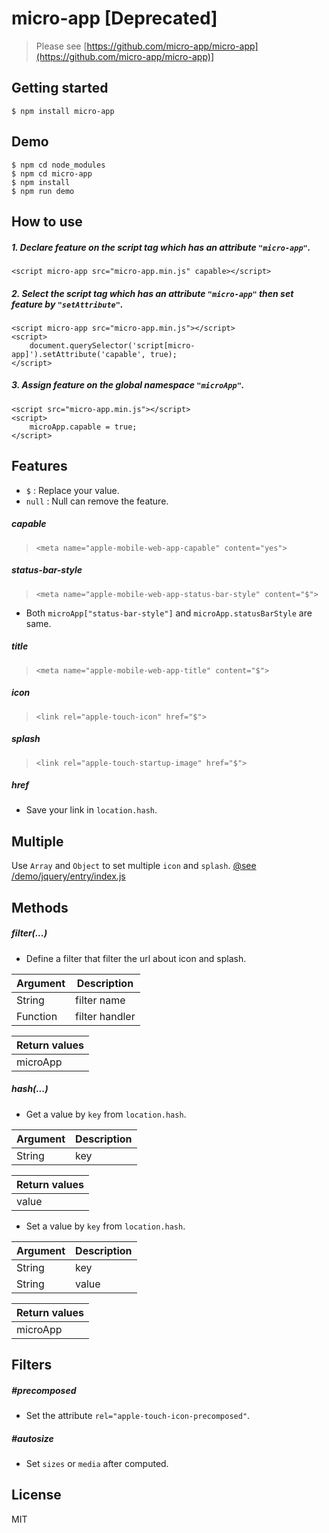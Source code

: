# micro-app [Deprecated]
> Please see [https://github.com/micro-app/micro-app](https://github.com/micro-app/micro-app)]

## Getting started
```
$ npm install micro-app
```
## Demo
```
$ npm cd node_modules
$ npm cd micro-app
$ npm install
$ npm run demo
```

## How to use

##### 1. Declare feature on the script tag which has an attribute `"micro-app"`.

```
<script micro-app src="micro-app.min.js" capable></script>
```

##### 2. Select the script tag which has an attribute `"micro-app"` then set feature by `"setAttribute"`.

```
<script micro-app src="micro-app.min.js"></script>
<script>
    document.querySelector('script[micro-app]').setAttribute('capable', true);
</script>
```

##### 3. Assign feature on the global namespace `"microApp"`.

```
<script src="micro-app.min.js"></script>
<script>
    microApp.capable = true;
</script>
```

## Features
* `$` : Replace your value.
* `null` : Null can remove the feature.

##### capable
> `<meta name="apple-mobile-web-app-capable" content="yes">`

##### status-bar-style
> `<meta name="apple-mobile-web-app-status-bar-style" content="$">`

* Both `microApp["status-bar-style"]` and `microApp.statusBarStyle` are same.

##### title
> `<meta name="apple-mobile-web-app-title" content="$">`

##### icon
> `<link rel="apple-touch-icon" href="$">`

##### splash
> `<link rel="apple-touch-startup-image" href="$">`

##### href
* Save your link in `location.hash`.

## Multiple

Use `Array` and `Object` to set multiple `icon` and `splash`.
[@see /demo/jquery/entry/index.js](https://github.com/lixinliang/micro-app/blob/master/demo/jquery/entry/index.js)

## Methods

##### filter(...)
* Define a filter that filter the url about icon and splash.

| Argument | Description |
| --- | --- |
| String | filter name |
| Function | filter handler |

| Return values |
| --- |
| microApp |

##### hash(...)
* Get a value by `key` from `location.hash`.

| Argument | Description |
| --- | --- |
| String | key |

|Return values|
| --- |
|value|

* Set a value by `key` from `location.hash`.

| Argument | Description |
| --- | --- |
| String | key |
| String | value |

| Return values |
| --- |
| microApp |

## Filters

##### #precomposed
* Set the attribute `rel="apple-touch-icon-precomposed"`.

##### #autosize
* Set `sizes` or `media` after computed.

## License

MIT
